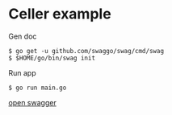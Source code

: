 # Celler example

Gen doc

```console
$ go get -u github.com/swaggo/swag/cmd/swag
$ $HOME/go/bin/swag init
```

Run app

```console
$ go run main.go
```

[open swagger](http://localhost:8080/swagger/index.html)

